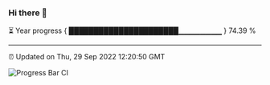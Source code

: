 ### Hi there 👋

⏳ Year progress { ██████████████████████▁▁▁▁▁▁▁▁ } 74.39 %

---

⏰ Updated on Thu, 29 Sep 2022 12:20:50 GMT

![Progress Bar CI](https://github.com/Shyam-Makwana/GitHub-Actions-Demo/workflows/Progress%20Bar%20CI/badge.svg)
